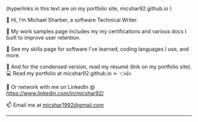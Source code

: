 (hyperlinks in this text are on my portfolio site, micshar92.github.io  )

🚩 Hi, I’m Michael Sharber, a software Technical Writer.

🧶 My work samples page includes my my certifications and various docs I built to improve user retention.

🌱 See my skills page for software I've learned, coding languages I use, and more.

📄 And for the condensed version, read my résumé (link on my portfolio site).
💻 Read my portfolio at micshar92.github.io   <- 👈👍

🔌 Or network with me on LinkedIn @ https://www.linkedin.com/in/micshar92/

📫 Email me at micshar1992@gmail.com

---

